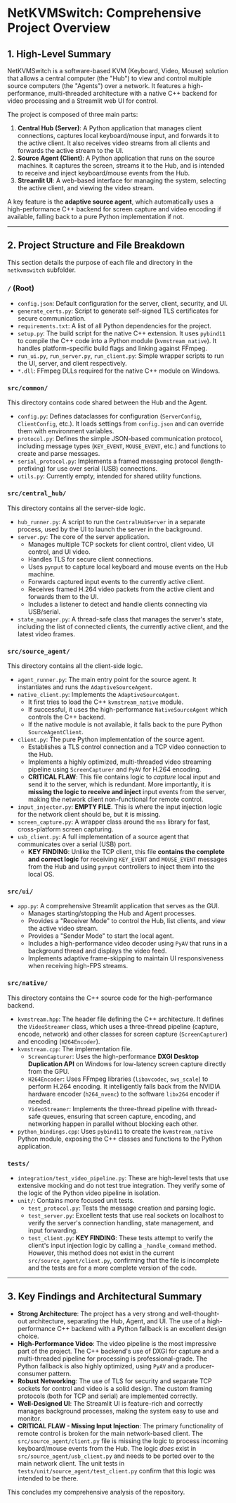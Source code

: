# NetKVMSwitch: Comprehensive Project Overview

## 1. High-Level Summary

NetKVMSwitch is a software-based KVM (Keyboard, Video, Mouse) solution that allows a central computer (the "Hub") to view and control multiple source computers (the "Agents") over a network. It features a high-performance, multi-threaded architecture with a native C++ backend for video processing and a Streamlit web UI for control.

The project is composed of three main parts:
1.  **Central Hub (Server)**: A Python application that manages client connections, captures local keyboard/mouse input, and forwards it to the active client. It also receives video streams from all clients and forwards the active stream to the UI.
2.  **Source Agent (Client)**: A Python application that runs on the source machines. It captures the screen, streams it to the Hub, and is intended to receive and inject keyboard/mouse events from the Hub.
3.  **Streamlit UI**: A web-based interface for managing the system, selecting the active client, and viewing the video stream.

A key feature is the **adaptive source agent**, which automatically uses a high-performance C++ backend for screen capture and video encoding if available, falling back to a pure Python implementation if not.

---

## 2. Project Structure and File Breakdown

This section details the purpose of each file and directory in the `netkvmswitch` subfolder.

### `/` (Root)

*   `config.json`: Default configuration for the server, client, security, and UI.
*   `generate_certs.py`: Script to generate self-signed TLS certificates for secure communication.
*   `requirements.txt`: A list of all Python dependencies for the project.
*   `setup.py`: The build script for the native C++ extension. It uses `pybind11` to compile the C++ code into a Python module (`kvmstream_native`). It handles platform-specific build flags and linking against FFmpeg.
*   `run_ui.py`, `run_server.py`, `run_client.py`: Simple wrapper scripts to run the UI, server, and client respectively.
*   `*.dll`: FFmpeg DLLs required for the native C++ module on Windows.

### `src/common/`

This directory contains code shared between the Hub and the Agent.

*   `config.py`: Defines dataclasses for configuration (`ServerConfig`, `ClientConfig`, etc.). It loads settings from `config.json` and can override them with environment variables.
*   `protocol.py`: Defines the simple JSON-based communication protocol, including message types (`KEY_EVENT`, `MOUSE_EVENT`, etc.) and functions to create and parse messages.
*   `serial_protocol.py`: Implements a framed messaging protocol (length-prefixing) for use over serial (USB) connections.
*   `utils.py`: Currently empty, intended for shared utility functions.

### `src/central_hub/`

This directory contains all the server-side logic.

*   `hub_runner.py`: A script to run the `CentralHubServer` in a separate process, used by the UI to launch the server in the background.
*   `server.py`: The core of the server application.
    *   Manages multiple TCP sockets for client control, client video, UI control, and UI video.
    *   Handles TLS for secure client connections.
    *   Uses `pynput` to capture local keyboard and mouse events on the Hub machine.
    *   Forwards captured input events to the currently active client.
    *   Receives framed H.264 video packets from the active client and forwards them to the UI.
    *   Includes a listener to detect and handle clients connecting via USB/serial.
*   `state_manager.py`: A thread-safe class that manages the server's state, including the list of connected clients, the currently active client, and the latest video frames.

### `src/source_agent/`

This directory contains all the client-side logic.

*   `agent_runner.py`: The main entry point for the source agent. It instantiates and runs the `AdaptiveSourceAgent`.
*   `native_client.py`: Implements the `AdaptiveSourceAgent`.
    *   It first tries to load the C++ `kvmstream_native` module.
    *   If successful, it uses the high-performance `NativeSourceAgent` which controls the C++ backend.
    *   If the native module is not available, it falls back to the pure Python `SourceAgentClient`.
*   `client.py`: The pure Python implementation of the source agent.
    *   Establishes a TLS control connection and a TCP video connection to the Hub.
    *   Implements a highly optimized, multi-threaded video streaming pipeline using `ScreenCapturer` and `PyAV` for H.264 encoding.
    *   **CRITICAL FLAW**: This file contains logic to *capture* local input and send it to the server, which is redundant. More importantly, it is **missing the logic to receive and inject** input events from the server, making the network client non-functional for remote control.
*   `input_injector.py`: **EMPTY FILE**. This is where the input injection logic for the network client should be, but it is missing.
*   `screen_capture.py`: A wrapper class around the `mss` library for fast, cross-platform screen capturing.
*   `usb_client.py`: A full implementation of a source agent that communicates over a serial (USB) port.
    *   **KEY FINDING**: Unlike the TCP client, this file **contains the complete and correct logic** for receiving `KEY_EVENT` and `MOUSE_EVENT` messages from the Hub and using `pynput` controllers to inject them into the local OS.

### `src/ui/`

*   `app.py`: A comprehensive Streamlit application that serves as the GUI.
    *   Manages starting/stopping the Hub and Agent processes.
    *   Provides a "Receiver Mode" to control the Hub, list clients, and view the active video stream.
    *   Provides a "Sender Mode" to start the local agent.
    *   Includes a high-performance video decoder using `PyAV` that runs in a background thread and displays the video feed.
    *   Implements adaptive frame-skipping to maintain UI responsiveness when receiving high-FPS streams.

### `src/native/`

This directory contains the C++ source code for the high-performance backend.

*   `kvmstream.hpp`: The header file defining the C++ architecture. It defines the `VideoStreamer` class, which uses a three-thread pipeline (capture, encode, network) and other classes for screen capture (`ScreenCapturer`) and encoding (`H264Encoder`).
*   `kvmstream.cpp`: The implementation file.
    *   `ScreenCapturer`: Uses the high-performance **DXGI Desktop Duplication API** on Windows for low-latency screen capture directly from the GPU.
    *   `H264Encoder`: Uses FFmpeg libraries (`libavcodec`, `sws_scale`) to perform H.264 encoding. It intelligently falls back from the NVIDIA hardware encoder (`h264_nvenc`) to the software `libx264` encoder if needed.
    *   `VideoStreamer`: Implements the three-thread pipeline with thread-safe queues, ensuring that screen capture, encoding, and networking happen in parallel without blocking each other.
*   `python_bindings.cpp`: Uses `pybind11` to create the `kvmstream_native` Python module, exposing the C++ classes and functions to the Python application.

### `tests/`

*   `integration/test_video_pipeline.py`: These are high-level tests that use extensive mocking and do not test true integration. They verify some of the logic of the Python video pipeline in isolation.
*   `unit/`: Contains more focused unit tests.
    *   `test_protocol.py`: Tests the message creation and parsing logic.
    *   `test_server.py`: Excellent tests that use real sockets on localhost to verify the server's connection handling, state management, and input forwarding.
    *   `test_client.py`: **KEY FINDING**: These tests attempt to verify the client's input injection logic by calling a `_handle_command` method. However, this method does not exist in the current `src/source_agent/client.py`, confirming that the file is incomplete and the tests are for a more complete version of the code.

---

## 3. Key Findings and Architectural Summary

*   **Strong Architecture**: The project has a very strong and well-thought-out architecture, separating the Hub, Agent, and UI. The use of a high-performance C++ backend with a Python fallback is an excellent design choice.
*   **High-Performance Video**: The video pipeline is the most impressive part of the project. The C++ backend's use of DXGI for capture and a multi-threaded pipeline for processing is professional-grade. The Python fallback is also highly optimized, using `PyAV` and a producer-consumer pattern.
*   **Robust Networking**: The use of TLS for security and separate TCP sockets for control and video is a solid design. The custom framing protocols (both for TCP and serial) are implemented correctly.
*   **Well-Designed UI**: The Streamlit UI is feature-rich and correctly manages background processes, making the system easy to use and monitor.
*   **CRITICAL FLAW - Missing Input Injection**: The primary functionality of remote control is broken for the main network-based client. The `src/source_agent/client.py` file is missing the logic to process incoming keyboard/mouse events from the Hub. The logic *does* exist in `src/source_agent/usb_client.py` and needs to be ported over to the main network client. The unit tests in `tests/unit/source_agent/test_client.py` confirm that this logic was intended to be there.

This concludes my comprehensive analysis of the repository.
